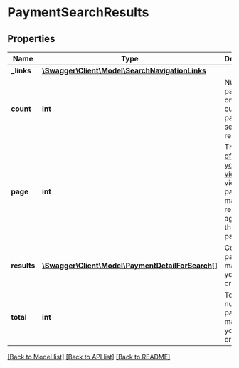 # PaymentSearchResults

## Properties
Name | Type | Description | Notes
------------ | ------------- | ------------- | -------------
**_links** | [**\Swagger\Client\Model\SearchNavigationLinks**](SearchNavigationLinks.md) |  | [optional] 
**count** | **int** | Number of payments on the current page of search results. | [optional] 
**page** | **int** | The [page of results you’re viewing](https://docs.payments.service.gov.uk/api_reference/#pagination). To view other pages, make this request again using the &#x60;page&#x60; parameter. | [optional] 
**results** | [**\Swagger\Client\Model\PaymentDetailForSearch[]**](PaymentDetailForSearch.md) | Contains payments matching your search criteria. | [optional] 
**total** | **int** | Total number of payments matching your search criteria. | [optional] 

[[Back to Model list]](../../README.md#documentation-for-models) [[Back to API list]](../../README.md#documentation-for-api-endpoints) [[Back to README]](../../README.md)

